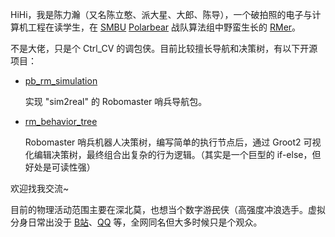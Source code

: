 HiHi，我是陈力瀚（又名陈立憨、派大星、大郎、陈导），一个破拍照的电子与计算机工程在读学生，在 [SMBU](https://www.smbu.edu.cn/) [Polarbear](https://g.h5gdsvip.com/p/lftipqki) 战队算法组中野蛮生长的 [RMer](https://www.robomaster.com/)。

不是大佬，只是个 Ctrl_CV 的调包侠。目前比较擅长导航和决策树，有以下开源项目：

- [pb_rm_simulation](https://gitee.com/SMBU-POLARBEAR/pb_rmsimulation)

    实现 "sim2real" 的 Robomaster 哨兵导航包。

- [rm_behavior_tree](https://gitee.com/SMBU-POLARBEAR/rm_behavior_tree)

    Robomaster 哨兵机器人决策树，编写简单的执行节点后，通过 Groot2 可视化编辑决策树，最终组合出复杂的行为逻辑。（其实是一个巨型的 if-else，但好处是可读性强）

欢迎找我交流~

目前的物理活动范围主要在深北莫，也想当个数字游<del>民</del>侠（高强度冲浪选手。虚拟分身日常出没于 [B站](https://space.bilibili.com/170786212)、[QQ](https://qm.qq.com/q/Y3gFHS6eEc) 等，全网同名但大多时候只是个观众。
